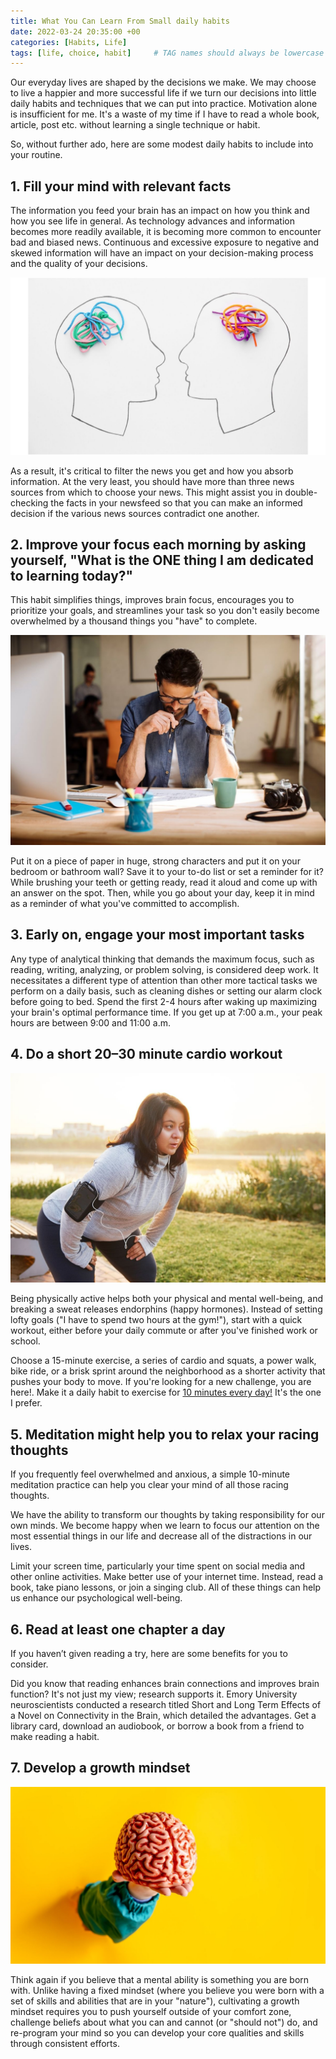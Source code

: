 ```yaml
---
title: What You Can Learn From Small daily habits
date: 2022-03-24 20:35:00 +00
categories: [Habits, Life]
tags: [life, choice, habit]     # TAG names should always be lowercase
---
```


Our everyday lives are shaped by the decisions we make. We may choose to live a happier and more successful life if we turn our decisions into little daily habits and techniques that we can put into practice. Motivation alone is insufficient for me. It's a waste of my time if I have to read a whole book, article, post etc. without learning a single technique or habit.

So, without further ado, here are some modest daily habits to include into your routine.

## 1. Fill your mind with relevant facts

The information you feed your brain has an impact on how you think and how you see life in general. As technology advances and information becomes more readily available, it is becoming more common to encounter bad and biased news. Continuous and excessive exposure to negative and skewed information will have an impact on your decision-making process and the quality of your decisions.

![mind information](/assets/img/mind-information.jpg)

As a result, it's critical to filter the news you get and how you absorb information. At the very least, you should have more than three news sources from which to choose your news. This might assist you in double-checking the facts in your newsfeed so that you can make an informed decision if the various news sources contradict one another.

## 2. Improve your focus each morning by asking yourself, "What is the ONE thing I am dedicated to learning today?"

This habit simplifies things, improves brain focus, encourages you to prioritize your goals, and streamlines your task so you don't easily become overwhelmed by a thousand things you "have" to complete.

![focus](/assets/img/focus.jpg)

Put it on a piece of paper in huge, strong characters and put it on your bedroom or bathroom wall? Save it to your to-do list or set a reminder for it? While brushing your teeth or getting ready, read it aloud and come up with an answer on the spot. Then, while you go about your day, keep it in mind as a reminder of what you've committed to accomplish.

## 3. Early on, engage your most important tasks

Any type of analytical thinking that demands the maximum focus, such as reading, writing, analyzing, or problem solving, is considered deep work. It necessitates a different type of attention than other more tactical tasks we perform on a daily basis, such as cleaning dishes or setting our alarm clock before going to bed. Spend the first 2-4 hours after waking up maximizing your brain's optimal performance time. If you get up at 7:00 a.m., your peak hours are between 9:00 and 11:00 a.m.

## 4. Do a short 20–30 minute cardio workout

![woman jog](/assets/img/woman-jog.jpg)

Being physically active helps both your physical and mental well-being, and breaking a sweat releases endorphins (happy hormones). Instead of setting lofty goals ("I have to spend two hours at the gym!"), start with a quick workout, either before your daily commute or after you've finished work or school.

Choose a 15-minute exercise, a series of cardio and squats, a power walk, bike ride, or a brisk sprint around the neighborhood as a shorter activity that pushes your body to move. If you're looking for a new challenge, you are here!. Make it a daily habit to exercise for [10 minutes every day!](https://youtu.be/3sEeVJEXTfY) It's the one I prefer.

## 5. Meditation might help you to relax your racing thoughts

If you frequently feel overwhelmed and anxious, a simple 10-minute meditation practice can help you clear your mind of all those racing thoughts.

We have the ability to transform our thoughts by taking responsibility for our own minds. We become happy when we learn to focus our attention on the most essential things in our life and decrease all of the distractions in our lives.

Limit your screen time, particularly your time spent on social media and other online activities. Make better use of your internet time. Instead, read a book, take piano lessons, or join a singing club. All of these things can help us enhance our psychological well-being.

## 6. Read at least one chapter a day

If you haven’t given reading a try, here are some benefits for you to consider.

Did you know that reading enhances brain connections and improves brain function? It's not just my view; research supports it. Emory University neuroscientists conducted a research titled Short and Long Term Effects of a Novel on Connectivity in the Brain, which detailed the advantages. Get a library card, download an audiobook, or borrow a book from a friend to make reading a habit.

## 7. Develop a growth mindset

![growth mindset](/assets/img/growth-mindset.jpg)

Think again if you believe that a mental ability is something you are born with. Unlike having a fixed mindset (where you believe you were born with a set of skills and abilities that are in your "nature"), cultivating a growth mindset requires you to push yourself outside of your comfort zone, challenge beliefs about what you can and cannot (or "should not") do, and re-program your mind so you can develop your core qualities and skills through consistent efforts.
